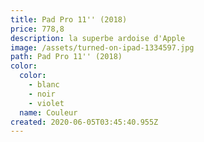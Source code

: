 ```yaml
---
title: Pad Pro 11'' (2018)
price: 778,8
description: la superbe ardoise d'Apple
image: /assets/turned-on-ipad-1334597.jpg
path: Pad Pro 11'' (2018)
color:
  color:
    - blanc
    - noir
    - violet
  name: Couleur
created: 2020-06-05T03:45:40.955Z
---
```

